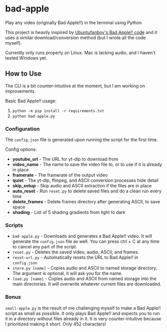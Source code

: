 # bad-apple
Play any video (originally Bad Apple!!) in the terminal using Python

This project is heavily inspired by [Ubuntufanboy's Bad Apple!! code](https://github.com/Ubuntufanboy/bad-apple) and it uses a similar download/conversion method (but I wrote all the code myself).

Currently only runs properly on Linux. Mac is lacking audio, and I haven't tested Windows yet.

## How to Use

The CLI is a bit counter-intuitive at the moment, but I am working on improvements.

Basic Bad Apple!! usage:
1. `python -m pip install -r requirements.txt`
2. `python bad-apple.py`

### Configuration

The `config.json` file is generated upon running the script for the first time.

Config options:
- **youtube_url** - The URL for yt-dlp to download from
- **video_name** - The name to save the video file to, or to use if it is already in place
- **framerate** - The framerate of the output video
- **quiet** - The yt-dlp, ffmpeg, and ASCII conversion processes hide detail
- **skip_setup** - Skip audio and ASCII extraction if the files are in place
- **auto_reset** - Run `reset.py` to delete saved files and do a clean run every time
- **delete_frames** - Delete frames directory after generating ASCII, to save space
- **shading** - List of 5 shading gradients from light to dark

### Scripts

- `bad-apple.py` - Downloads and generates a Bad Apple!! video. It will generate the `config.json` file as well. You can press ctrl + C at any time to cancel any part of the script.
- `reset.py` - Deletes the saved video, audio, ASCII, and frames.
- `reset-url.py` - Automatically resets the URL to Bad Apple!! in `config.json`
- `store.py [name]` - Copies audio and ASCII to named storage directory. The argument is optional, it will ask you for the name.
- `load.py [name]` - Copies audio and ASCII from named storage into the main directories. It will overwrite whatever current files are downloaded.

### Bonus

`small-apple.py` is the result of me challenging myself to make a Bad Apple!! script as small as possible. It only plays Bad Apple!! and expects you to run it in a directory without files already in it. It is very counter-intuitive because I prioritized making it short. Only 452 characters!